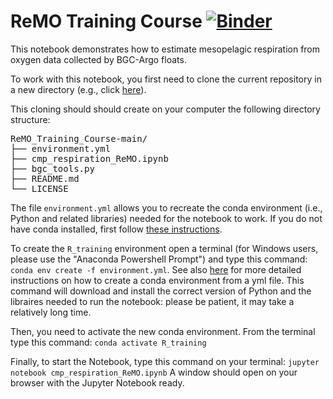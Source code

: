 # ReMO Training Course [![Binder](https://mybinder.org/badge_logo.svg)](https://mybinder.org/v2/gh/grgdll/ReMO_Training_Course/main?labpath=cmp_respiration_ReMO.ipynb)

This notebook demonstrates how to estimate mesopelagic respiration from oxygen data collected by BGC-Argo floats.

To work with this notebook, you first need to clone the current repository in a new directory (e.g., click [here](https://github.com/grgdll/ReMO_Training_Course/archive/refs/heads/main.zip)).

This cloning should should create on your computer the following directory structure:
<pre>
ReMO_Training_Course-main/
├── environment.yml
├── cmp_respiration_ReMO.ipynb
├── bgc_tools.py
├── README.md
└── LICENSE
</pre>

The file `environment.yml` allows you to recreate the conda environment (i.e., Python and related libraries) needed for the notebook to work. If you do not have conda installed, first follow [these instructions](https://conda.io/projects/conda/en/latest/user-guide/install/index.html). 

To create the `R_training` environment open a terminal (for Windows users, please use the "Anaconda Powershell Prompt") and type this command: `conda env create -f environment.yml`. See also [here](https://conda.io/projects/conda/en/latest/user-guide/tasks/manage-environments.html#creating-an-environment-from-an-environment-yml-file) for more detailed instructions on how to create a conda environment from a yml file. This command will download and install the correct version of Python and the libraires needed to run the notebook: please be patient, it may take a relatively long time. 

Then, you need to activate the new conda environment. From the terminal type this command: `conda activate R_training`

Finally, to start the Notebook, type this command on your terminal: `jupyter notebook cmp_respiration_ReMO.ipynb`
A window should open on your browser with the Jupyter Notebook ready.
